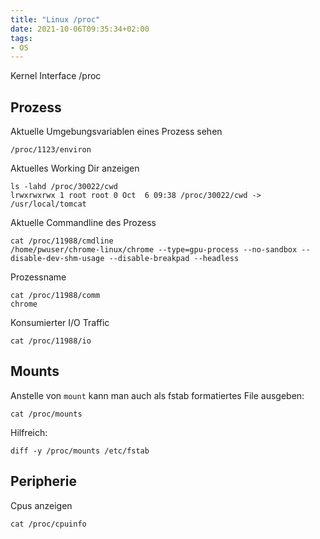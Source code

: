 ```yaml
---
title: "Linux /proc"
date: 2021-10-06T09:35:34+02:00
tags:
- OS
---
```


Kernel Interface /proc

<!--more-->

## Prozess

Aktuelle Umgebungsvariablen eines Prozess sehen

    /proc/1123/environ

Aktuelles Working Dir anzeigen

    ls -lahd /proc/30022/cwd
    lrwxrwxrwx 1 root root 0 Oct  6 09:38 /proc/30022/cwd -> /usr/local/tomcat

Aktuelle Commandline des Prozess

    cat /proc/11988/cmdline
    /home/pwuser/chrome-linux/chrome --type=gpu-process --no-sandbox --disable-dev-shm-usage --disable-breakpad --headless

Prozessname

    cat /proc/11988/comm
    chrome

Konsumierter I/O Traffic

    cat /proc/11988/io


## Mounts

Anstelle von `mount` kann man auch als fstab formatiertes File ausgeben:

    cat /proc/mounts

Hilfreich:

    diff -y /proc/mounts /etc/fstab

## Peripherie

Cpus anzeigen

    cat /proc/cpuinfo
